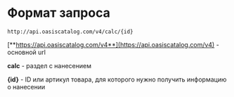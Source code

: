 # Формат запроса

```text
http://api.oasiscatalog.com/v4/calc/{id}
```

[**https://api.oasiscatalog.com/v4**](https://api.oasiscatalog.com/v4) - основной url

**calc** - раздел с нанесением

**{id}** - ID или артикул товара, для которого нужно получить информацию о нанесении



